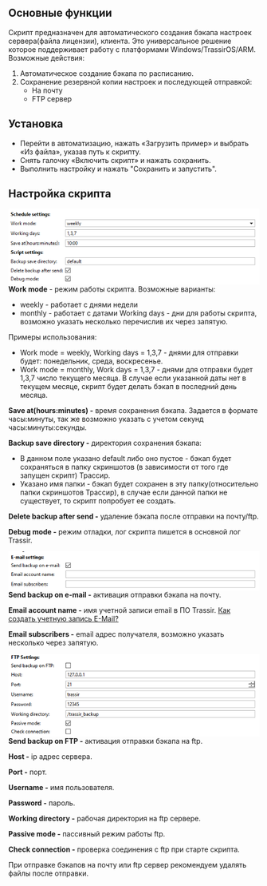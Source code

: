 ## Основные функции
Скрипт предназначен для автоматического создания бэкапа настроек сервера(файла лицензии), клиента.
Это универсальное решение которое поддерживает работу с платформами Windows/TrassirOS/ARM.
Возможные действия:
1. Автоматическое создание бэкапа по расписанию.
2. Сохранение резервной копии настроек и последующей отправкой:
	* На почту
	* FTP сервер

## Установка
* Перейти в автоматизацию, нажать «Загрузить пример» и выбрать «Из файла», указав путь к скрипту.
* Снять галочку «Включить скрипт» и нажать сохранить.
* Выполнить настройку и нажать "Сохранить и запустить".

## Настройка скрипта
<img src="readme/settings.png"  alt="settings.png" align="left">

**Work mode** - режим работы скрипта. Возможные варианты:

* weekly - работает с днями недели
* monthly - работает с датами
Working days - дни для работы скрипта, возможно указать несколько перечислив их через запятую.

Примеры использования:

* Work mode = weekly, Working days = 1,3,7 - днями для отправки будет: понедельник, среда, воскресенье.
* Work mode = monthly, Work days = 1,3,7 - днями для отправки будет 1,3,7 число текущего месяца. В случае если указанной даты нет в текущем месяце, скрипт будет делать бэкап в последний день месяца.

**Save at(hours:minutes) -** время сохранения бэкапа. Задается в формате часы:минуты, так же возможно указать с учетом секунд часы:минуты:секунды.

**Backup save directory -** директория сохранения бэкапа:

- В данном поле указано default либо оно пустое - бэкап будет сохраняться в папку скриншотов (в зависимости от того где запущен скрипт) Трассир.
- Указано имя папки - бэкап будет сохранен в эту папку(относительно папки скриншотов Трассир), в случае если данной папки не существует, то скрипт попробует ее создать.

**Delete backup after send -** удаление бэкапа после отправки на почту/ftp.

**Debug mode -** режим отладки, лог скрипта пишется в основной лог Trassir.

<img src="readme/email_settings.png"  alt="email_settings.png" align="left">

**Send backup on e-mail -** активация отправки бэкапа на почту.

**Email account name -** имя учетной записи email в ПО Trassir. [Как создать учетную запись E-Mail?](https://www.dssl.ru/files/trassir/manual/ru/setup-email-account.html)

**Email subscribers -** email адрес получателя, возможно указать несколько через запятую.

<img src="readme/ftp_settings.png"  alt="ftp_settings.png" align="left">

**Send backup on FTP -** активация отправки бэкапа на ftp.

**Host -** ip адрес сервера.

**Port -** порт.

**Username -** имя пользователя.

**Password -** пароль.

**Working directory -** рабочая директория на ftp сервере.

**Passive mode -** пассивный режим работы ftp.

**Check connection -** проверка соединения с ftp при старте скрипта.

При отправке бэкапов на почту или ftp сервер рекомендуем удалять файлы после отправки.
